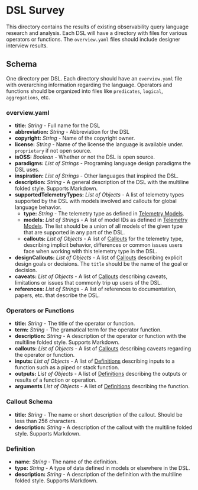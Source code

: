 # DSL Survey

This directory contains the results of existing observability query language research
and analysis. Each DSL will have a directory with files for various operators or functions.
The `overview.yaml` files should include designer interview results.

## Schema

One directory per DSL. Each directory should have an `overview.yaml` file with overarching
information regarding the language. Operators and functions should be organized into files
like `predicates`, `logical`, `aggregations`, etc.

### overview.yaml

* **title:** _String_  - Full name for the DSL
* **abbreviation:** _String_ - Abbreviation for the DSL  
* **copyright:** _String_ - Name of the copyright owner.
* **license:** _String_ - Name of the license the language is available under. `proprietary` 
  if not open source.
* **isOSS:** _Boolean_ - Whether or not the DSL is open source.
* **paradigms:** _List of Strings_ - Programing language design paradigms the DSL uses.
* **inspiration:** _List of Strings_ - Other languages that inspired the DSL.
* **description:** _String_ - A general description of the DSL with the multiline folded style. 
  Supports Markdown.
* **supportedTelemetryTypes:** _List of Objects_ - A list of telemetry types supported by the 
  DSL with models involved and callouts for global language behavior.
  * **type:** _String_ - The telemetry type as defined in [Telemetry Models].
  * **models:** _List of Strings_ - A list of model IDs as defined in [Telemetry Models]. The list should
    be a union of all models of the given type that are supported in any part of the DSL.
  * **callouts:** _List of Objects_ - A list of [Callouts] for the telemetry type, describing
    implicit behavior, differences or common issues users face when working with this telemetry
    type in the DSL.
* **designCallouts:** _List of Objects_ - A list of [Callouts] describing explicit design goals 
  or decisions. The `title` should be the name of the goal or decision.
* **caveats:** _List of Objects_ - A list of [Callouts] describing caveats, limitations or
  issues that commonly trip up users of the DSL.
* **references:** _List of Strings_ - A list of references to documentation, papers, etc.
  that describe the DSL.

### Operators or Functions

* **title:** _String_ - The title of the operator or function.
* **term:** _String_ - The gramatical term for the operator function.
* **description:** _String_ - A description of the operator or function with the multiline folded style. 
  Supports Markdown.
* **callouts:** _List of Objects_ - A list of [Callouts] describing caveats regarding the operator
  or function.
* **inputs:** _List of Objects_ - A list of [Definitions] describing inputs to a function such
  as a piped or stack function.
* **outputs:** _List of Objects_ - A list of [Definitions] describing the outputs or results of 
  a function or operation.
* **arguments** _List of Objects_ - A list of [Definitions] describing the function.

### Callout Schema

* **title:** _String_ - The name or short description of the callout. Should be less than
  256 characters.
* **description:** _String_ - A description of the callout with the multiline folded style. 
  Supports Markdown.

### Definition

* **name:** _String_ - The name of the definition.
* **type:** _String_ - A type of data defined in models or elsewhere in the DSL.
* **description:** _String_ - A description of the definition with the multiline folded style. 
  Supports Markdown.

[Telemetry Models]: ../telemetry-models/README.md
[Callouts]: #callout-schema
[Definitions]: #definition